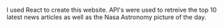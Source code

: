 I used React to create this website.
API's were used to retreive the top 10 latest news articles as well as the Nasa Astronomy picture of the day.
